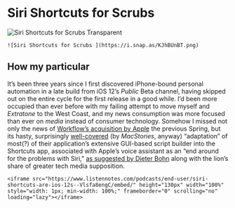 # Siri Shortcuts for Scrubs

![Siri Shortcuts for Scrubs Transparent](https://i.snap.as/RR7Ll6xx.png)

`![Siri Shortcuts for Scrubs ](https://i.snap.as/KJhBUnBT.png)`

## How my particular

It’s been three years since I first discovered iPhone-bound personal automation in a late build from iOS 12’s *Public* Beta channel, having skipped out on the entire cycle for the first release in a good while. I’d been more occupied than ever before with my failing attempt to move myself and *Extratone* to the West Coast, and my news consumption was more focused than ever on *media* instead of consumer technology. Somehow I missed not only the news of [Workflow’s acquisition by Apple](https://www.macstories.net/news/apple-acquires-workflow/,) the previous Spring, but its hasty, surprisingly [well-covered](https://www.macstories.net/stories/shortcuts-a-new-vision-for-siri-and-ios-automation/) (by *MacStories*, anyway) “adaptation” of most(?) of their application’s extensive GUI-based script builder into the Shortcuts app, associated with Apple’s voice assistant as an “end around for the problems with Siri,” [as suggested by Dieter Bohn](https://pca.st/episode/9d2ada21-dc11-41a4-b000-1aefcdd641ca?t=361.0) along with the lion’s share of greater tech media supposition. 

`<iframe src="https://www.listennotes.com/podcasts/end-user/siri-shortcuts-are-ios-12s--Vlsfa8engC/embed/" height="130px" width="100%" style="width: 1px; min-width: 100%;" frameborder="0" scrolling="no" loading="lazy"></iframe>`

